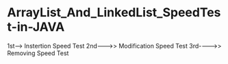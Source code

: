 # ArrayList_And_LinkedList_SpeedTest-in-JAVA
1st--> Instertion Speed Test 2nd--->> Modification Speed Test 3rd---->> Removing Speed Test
